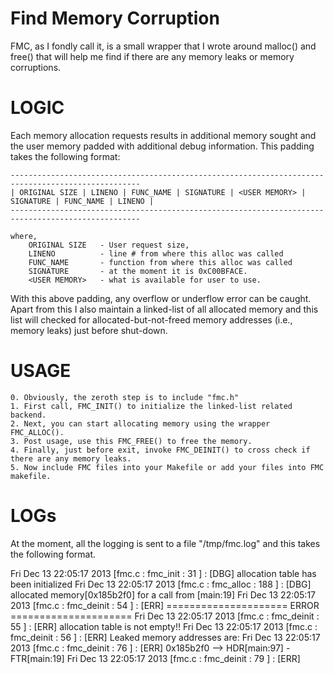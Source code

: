 Find Memory Corruption
======================

FMC, as I fondly call it, is a small wrapper that I wrote around malloc() and free() that will help me find if there are any memory leaks or memory corruptions.


LOGIC
=====

Each memory allocation requests results in additional memory sought and the user memory padded with additional debug information. This padding takes the following format:

	---------------------------------------------------------------------------------------------------
	| ORIGINAL SIZE | LINENO | FUNC_NAME | SIGNATURE | <USER MEMORY> | SIGNATURE | FUNC_NAME | LINENO |
	---------------------------------------------------------------------------------------------------

	where,
		ORIGINAL SIZE	- User request size,
		LINENO			- line # from where this alloc was called
		FUNC_NAME		- function from where this alloc was called
		SIGNATURE		- at the moment it is 0xC00BFACE.
		<USER MEMORY>	- what is available for user to use.

With this above padding, any overflow or underflow error can be caught. Apart from this I also maintain a linked-list of all allocated memory and this list will checked for allocated-but-not-freed memory addresses (i.e., memory leaks) just before shut-down.


USAGE
=====
	0. Obviously, the zeroth step is to include "fmc.h"
	1. First call, FMC_INIT() to initialize the linked-list related backend.
	2. Next, you can start allocating memory using the wrapper FMC_ALLOC().
	3. Post usage, use this FMC_FREE() to free the memory.
	4. Finally, just before exit, invoke FMC_DEINIT() to cross check if there are any memory leaks.
	5. Now include FMC files into your Makefile or add your files into FMC makefile.


LOGs
====
At the moment, all the logging is sent to a file "/tmp/fmc.log" and this takes the following format.

Fri Dec 13 22:05:17 2013 [fmc.c            : fmc_init         :   31 ] : [DBG] allocation table has been initialized
Fri Dec 13 22:05:17 2013 [fmc.c            : fmc_alloc        :  188 ] : [DBG] allocated memory[0x185b2f0] for a call from [main:19]
Fri Dec 13 22:05:17 2013 [fmc.c            : fmc_deinit       :   54 ] : [ERR] ===================== ERROR =====================
Fri Dec 13 22:05:17 2013 [fmc.c            : fmc_deinit       :   55 ] : [ERR] allocation table is not empty!!
Fri Dec 13 22:05:17 2013 [fmc.c            : fmc_deinit       :   56 ] : [ERR] Leaked memory addresses are:
Fri Dec 13 22:05:17 2013 [fmc.c            : fmc_deinit       :   76 ] : [ERR] 0x185b2f0 --> HDR[main:97] - FTR[main:19]
Fri Dec 13 22:05:17 2013 [fmc.c            : fmc_deinit       :   79 ] : [ERR] 
